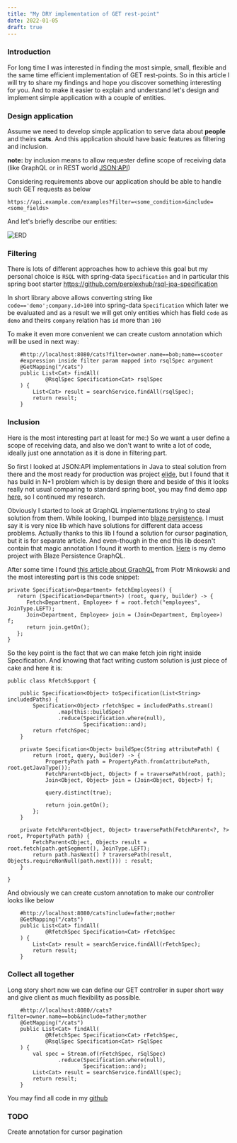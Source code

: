 ```yaml
---
title: "My DRY implementation of GET rest-point"
date: 2022-01-05 
draft: true
---
```


### Introduction

For long time I was interested in finding the most simple, small, flexible and the same time efficient implementation of
GET rest-points. So in this article I will try to share my findings and hope you discover something interesting for you.
And to make it easier to explain and understand let's design and implement simple application with a couple of entities.

### Design application

Assume we need to develop simple application to serve data about **people** and theirs **cats**. And this application
should have basic features as filtering and inclusion.

**note:** by inclusion means to allow requester define scope of receiving data (like GraphQL or in REST
world [JSON:API](https://jsonapi.org/))

Considering requirements above our application should be able to handle such GET requests as below

```
https://api.example.com/examples?filter=<some_condition>&include=<some_fields>
```

And let's briefly describe our entities:

![ERD](https://spiashko.github.io/rest-persistence.png)

### Filtering

There is lots of different approaches how to achieve this goal but my personal choice is `RSQL` with spring-data
`Specification` and in particular this spring boot starter https://github.com/perplexhub/rsql-jpa-specification

In short library above allows converting string like `code=='demo';company.id>100` into spring-data `Specification`
which later we be evaluated and as a result we will get only entities which has field `code` as `demo` and
theirs `company` relation has `id` more than `100`

To make it even more convenient we can create custom annotation which will be used in next way:

```
    #http://localhost:8080/cats?filter=owner.name==bob;name==scooter
    #expression inside filter param mapped into rsqlSpec argument
    @GetMapping("/cats")
    public List<Cat> findAll(
            @RsqlSpec Specification<Cat> rsqlSpec
    ) {
        List<Cat> result = searchService.findAll(rsqlSpec);
        return result;
    }
```

### Inclusion

Here is the most interesting part at least for me:) So we want a user define a scope of receiving data, and also we
don't want to write a lot of code, ideally just one annotation as it is done in filtering part.

So first I looked at JSON:API implementations in Java to steal solution from there and the most ready for production was
project [elide](https://elide.io/), but I found that it has build in N+1 problem which is by design there and beside of
this it looks really not usual comparing to standard spring boot, you may find demo
app [here](https://github.com/spiashko/elide-demo), so I continued my research.

Obviously I started to look at GraphQL implementations trying to steal solution from them. While looking, I bumped
into [blaze persistence](https://persistence.blazebit.com/). I must say it is very nice lib which have solutions for
different data access problems. Actually thanks to this lib I found a solution for cursor pagination, but it is for
separate article. And even-though in the end this lib doesn't contain that magic annotation I found it worth to mention.
[Here](https://github.com/spiashko/blaze-persistence-graphql-demo) is my demo project with Blaze Persistence GraphQL.

After some time I
found [this article about GraphQL](https://piotrminkowski.com/2020/07/31/an-advanced-guide-to-graphql-with-spring-boot/)
from Piotr Minkowski and the most interesting part is this code snippet:

```
private Specification<Department> fetchEmployees() {
   return (Specification<Department>) (root, query, builder) -> {
      Fetch<Department, Employee> f = root.fetch("employees", JoinType.LEFT);
      Join<Department, Employee> join = (Join<Department, Employee>) f;
      return join.getOn();
   };
}
```

So the key point is the fact that we can make fetch join right inside Specification. And knowing that fact writing
custom solution is just piece of cake and here it is:

```
public class RfetchSupport {

    public Specification<Object> toSpecification(List<String> includedPaths) {
        Specification<Object> rfetchSpec = includedPaths.stream()
                .map(this::buildSpec)
                .reduce(Specification.where(null),
                        Specification::and);
        return rfetchSpec;
    }

    private Specification<Object> buildSpec(String attributePath) {
        return (root, query, builder) -> {
            PropertyPath path = PropertyPath.from(attributePath, root.getJavaType());
            FetchParent<Object, Object> f = traversePath(root, path);
            Join<Object, Object> join = (Join<Object, Object>) f;

            query.distinct(true);

            return join.getOn();
        };
    }

    private FetchParent<Object, Object> traversePath(FetchParent<?, ?> root, PropertyPath path) {
        FetchParent<Object, Object> result = root.fetch(path.getSegment(), JoinType.LEFT);
        return path.hasNext() ? traversePath(result, Objects.requireNonNull(path.next())) : result;
    }

}
```

And obviously we can create custom annotation to make our controller looks like below

```
    #http://localhost:8080/cats?include=father;mother
    @GetMapping("/cats")
    public List<Cat> findAll(
            @RfetchSpec Specification<Cat> rFetchSpec
    ) {
        List<Cat> result = searchService.findAll(rFetchSpec);
        return result;
    }
```

### Collect all together

Long story short now we can define our GET controller in super short way and give client as much flexibility as
possible.

```
    #http://localhost:8080//cats?filter=owner.name==bob&include=father;mother
    @GetMapping("/cats")
    public List<Cat> findAll(
            @RfetchSpec Specification<Cat> rFetchSpec,
            @RsqlSpec Specification<Cat> rSqlSpec
    ) {
        val spec = Stream.of(rFetchSpec, rSqlSpec)
                .reduce(Specification.where(null),
                        Specification::and);
        List<Cat> result = searchService.findAll(spec);
        return result;
    }

```

You may find all code in my [github](https://github.com/spiashko/rest-persistence)

### TODO

Create annotation for cursor pagination


